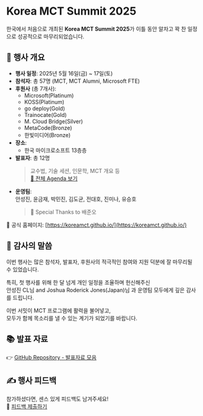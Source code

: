 # Korea MCT Summit 2025

한국에서 처음으로 개최된 **Korea MCT Summit 2025**가 이틀 동안 알차고 꽉 찬 일정으로 성공적으로 마무리되었습니다.

## 📅 행사 개요

- **행사 일정**: 2025년 5월 16일(금) ~ 17일(토)
- **참석자**: 총 57명 (MCT, MCT Alumni, Microsoft FTE)
- **후원사** (총 7개사):
  - Microsoft(Platinum)  
  - KOSS(Platinum)  
  - go deploy(Gold)
  - Trainocate(Gold)  
  - M. Cloud Bridge(Silver)
  - MetaCode(Bronze)
  - 한빛미디어(Bronze)
- **장소**:
  - 한국 마이크로소프트 13층층
- **발표자**: 총 12명  
  > 교수법, 기술 세션, 인문학, MCT 개요 등  
  > [📄 전체 Agenda 보기](https://koreamct.github.io/agenda)
- **운영팀**:  
  안성진, 윤금재, 박민진, 김도균, 전대호, 진미나, 유승호  
  > 💐 Special Thanks to 배준오

📎 공식 홈페이지: [https://koreamct.github.io/](https://koreamct.github.io/)

## 🙌 감사의 말씀

이번 행사는 많은 참석자, 발표자, 후원사의 적극적인 참여와 지원 덕분에 잘 마무리될 수 있었습니다.

특히, 첫 행사를 위해 한 달 넘게 개인 일정을 조율하며 헌신해주신  
안성진 CL님 and Joshua Roderick Jones(Japan)님 과 운영팀 모두에게 깊은 감사를 드립니다.

이번 서밋이 MCT 프로그램에 활력을 불어넣고,  
모두가 함께 목소리를 낼 수 있는 계기가 되었기를 바랍니다.

## 📚 발표 자료

👉 [GitHub Repository - 발표자료 모음](https://github.com/KoreaMCT/MCTSummit2025)

## ✍️ 행사 피드백

참가하셨다면, 센스 있게 피드백도 남겨주세요!  
📝 [피드백 제출하기](https://forms.cloud.microsoft/r/3aZ5L9uzgH)
